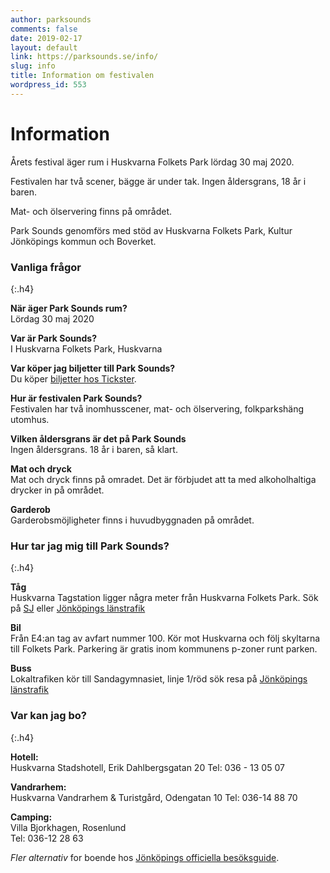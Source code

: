 ```yaml
---
author: parksounds
comments: false
date: 2019-02-17
layout: default
link: https://parksounds.se/info/
slug: info
title: Information om festivalen
wordpress_id: 553
---
```


# Information

Årets festival äger rum i Huskvarna Folkets Park lördag 30 maj 2020.

Festivalen har två scener, bägge är under tak. Ingen åldersgrans, 18 år i baren. 

Mat- och ölservering finns på området.

Park Sounds genomförs med stöd av Huskvarna Folkets Park, Kultur Jönköpings kommun och Boverket.

### Vanliga frågor
{:.h4}

**När äger Park Sounds rum?**  
Lördag 30 maj 2020


**Var är Park Sounds?**  
I Huskvarna Folkets Park, Huskvarna


**Var köper jag biljetter till Park Sounds?**  
Du köper [biljetter hos Tickster](https://secure.tickster.com/e7p95k0zedfrlt3).


**Hur är festivalen Park Sounds?**  
Festivalen har två inomhusscener, mat- och ölservering, folkparkshäng utomhus.


**Vilken åldersgrans är det på Park Sounds**  
Ingen åldersgrans. 18 år i baren, så klart.


**Mat och dryck**  
Mat och dryck finns på omradet. Det är förbjudet att ta med alkoholhaltiga drycker in på området.


**Garderob**  
Garderobsmöjligheter finns i huvudbyggnaden på området.


### Hur tar jag mig till Park Sounds?
{:.h4}


**Tåg**  
Huskvarna Tagstation ligger några meter från Huskvarna Folkets Park. Sök på [SJ](https://www.sj.se/) eller [Jönköpings länstrafik](http://www.jlt.se/)


**Bil**  
Från E4:an tag av avfart nummer 100. Kör mot Huskvarna och följ skyltarna till Folkets Park. Parkering är gratis inom kommunens p-zoner runt parken.


**Buss**  
Lokaltrafiken kör till Sandagymnasiet, linje 1/röd sök resa på [Jönköpings länstrafik](http://www.jlt.se/)


### Var kan jag bo?
{:.h4}

**Hotell:**  
Huskvarna Stadshotell, Erik Dahlbergsgatan 20
Tel: 036 - 13 05 07

**Vandrarhem:**  
Huskvarna Vandrarhem & Turistgård, Odengatan 10
Tel: 036-14 88 70

**Camping:**  
Villa Bjorkhagen, Rosenlund  
Tel: 036-12 28 63

_Fler alternativ_ for boende hos [Jönköpings officiella besöksguide](http://www.jkpg.com/sv/sova/).

